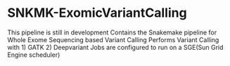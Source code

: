 # SNKMK-ExomicVariantCalling

This pipeline is still in development
Contains the Snakemake pipeline for Whole Exome Sequencing based Variant Calling
Performs Variant Calling with 
    1) GATK
    2) Deepvariant
Jobs are configured to run on a SGE(Sun Grid Engine scheduler)
